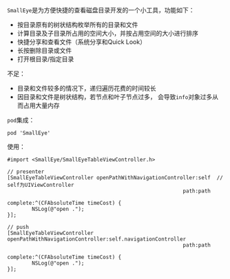 `SmallEye`是为方便快捷的查看磁盘目录开发的一个小工具，功能如下：

- 按目录原有的树状结构枚举所有的目录和文件
- 计算目录及子目录所占用的空间大小，并按占用空间的大小进行排序
- 快捷分享和查看文件（系统分享和Quick Look）
- 长按删除目录或文件
- 打开根目录/指定目录

不足：

- 目录和文件较多的情况下，递归遍历花费的时间较长
- 因目录和文件是树状结构，若节点和叶子节点过多， 会导致`info`对象过多从而占用大量内存



`pod`集成：

```shell
pod 'SmallEye'
```

使用：

```OC
#import <SmallEye/SmallEyeTableViewController.h>

// presenter
[SmallEyeTableViewController openPathWithNavigationController:self  // self为UIViewController
                                                         path:path
                                                     complete:^(CFAbsoluteTime timeCost) {
		NSLog(@"open .");
}];
    
// push
[SmallEyeTableViewController openPathWithNavigationController:self.navigationController
                                                         path:path
                                                     complete:^(CFAbsoluteTime timeCost) {
		NSLog(@"open .");
}];
```

